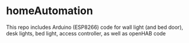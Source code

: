 # homeAutomation

This repo includes Arduino (ESP8266) code for wall light (and bed door),
desk lights, bed light, access controller, as well as openHAB code
